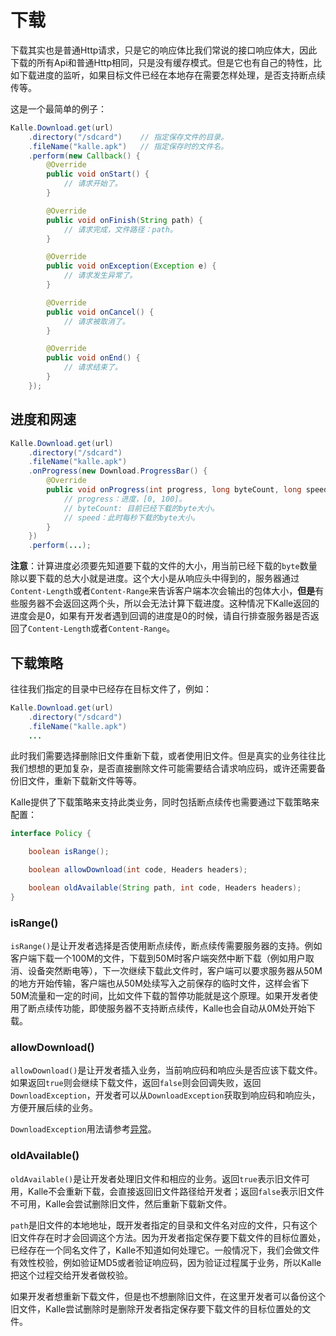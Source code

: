 # 下载
下载其实也是普通Http请求，只是它的响应体比我们常说的接口响应体大，因此下载的所有Api和普通Http相同，只是没有缓存模式。但是它也有自己的特性，比如下载进度的监听，如果目标文件已经在本地存在需要怎样处理，是否支持断点续传等。

这是一个最简单的例子：
```java
Kalle.Download.get(url)
    .directory("/sdcard")    // 指定保存文件的目录。
    .fileName("kalle.apk")   // 指定保存时的文件名。
    .perform(new Callback() {
        @Override
        public void onStart() {
            // 请求开始了。
        }

        @Override
        public void onFinish(String path) {
            // 请求完成，文件路径：path。
        }

        @Override
        public void onException(Exception e) {
        	// 请求发生异常了。
        }

        @Override
        public void onCancel() {
        	// 请求被取消了。
        }

        @Override
        public void onEnd() {
        	// 请求结束了。
        }
    });
```

## 进度和网速
```java
Kalle.Download.get(url)
    .directory("/sdcard")
    .fileName("kalle.apk")
    .onProgress(new Download.ProgressBar() {
        @Override
        public void onProgress(int progress, long byteCount, long speed) {
            // progress：进度，[0, 100]。
            // byteCount: 目前已经下载的byte大小。
            // speed：此时每秒下载的byte大小。
        }
    })
    .perform(...);
```

**注意**：计算进度必须要先知道要下载的文件的大小，用当前已经下载的`byte`数量除以要下载的总大小就是进度。这个大小是从响应头中得到的，服务器通过`Content-Length`或者`Content-Range`来告诉客户端本次会输出的包体大小，**但是**有些服务器不会返回这两个头，所以会无法计算下载进度。这种情况下Kalle返回的进度会是0，如果有开发者遇到回调的进度是0的时候，请自行排查服务器是否返回了`Content-Length`或者`Content-Range`。

## 下载策略
往往我们指定的目录中已经存在目标文件了，例如：
```java
Kalle.Download.get(url)
    .directory("/sdcard")
    .fileName("kalle.apk")
    ...
```

此时我们需要选择删除旧文件重新下载，或者使用旧文件。但是真实的业务往往比我们想想的更加复杂，是否直接删除文件可能需要结合请求响应码，或许还需要备份旧文件，重新下载新文件等等。

Kalle提供了下载策略来支持此类业务，同时包括断点续传也需要通过下载策略来配置：
```java
interface Policy {

    boolean isRange();

    boolean allowDownload(int code, Headers headers);

    boolean oldAvailable(String path, int code, Headers headers);
}
```

### isRange()
`isRange()`是让开发者选择是否使用断点续传，断点续传需要服务器的支持。例如客户端下载一个100M的文件，下载到50M时客户端突然中断下载（例如用户取消、设备突然断电等），下一次继续下载此文件时，客户端可以要求服务器从50M的地方开始传输，客户端也从50M处续写入之前保存的临时文件，这样会省下50M流量和一定的时间，比如文件下载的暂停功能就是这个原理。如果开发者使用了断点续传功能，即使服务器不支持断点续传，Kalle也会自动从0M处开始下载。

### allowDownload()
`allowDownload()`是让开发者插入业务，当前响应码和响应头是否应该下载文件。如果返回`true`则会继续下载文件，返回`false`则会回调失败，返回`DownloadException`，开发者可以从`DownloadException`获取到响应码和响应头，方便开展后续的业务。

`DownloadException`用法请参考[异常](../error)。

### oldAvailable()
`oldAvailable()`是让开发者处理旧文件和相应的业务。返回`true`表示旧文件可用，Kalle不会重新下载，会直接返回旧文件路径给开发者；返回`false`表示旧文件不可用，Kalle会尝试删除旧文件，然后重新下载新文件。

`path`是旧文件的本地地址，既开发者指定的目录和文件名对应的文件，只有这个旧文件存在时才会回调这个方法。因为开发者指定保存要下载文件的目标位置处，已经存在一个同名文件了，Kalle不知道如何处理它。一般情况下，我们会做文件有效性校验，例如验证MD5或者验证响应码，因为验证过程属于业务，所以Kalle把这个过程交给开发者做校验。

如果开发者想重新下载文件，但是也不想删除旧文件，在这里开发者可以备份这个旧文件，Kalle尝试删除时是删除开发者指定保存要下载文件的目标位置处的文件。